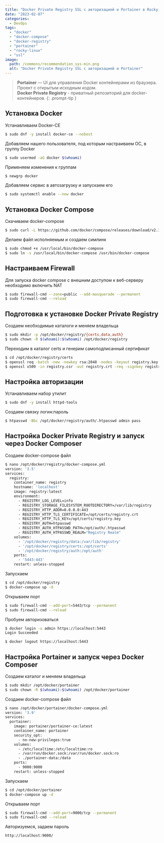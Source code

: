```yaml
---
title: "Docker Private Registry SSL с авторизацией и Portainer в Rocky Linux"
date: "2023-02-07"
categories: 
  - DevOps
tags: 
  - "docker"
  - "docker-compose"
  - "docker-registry"
  - "portainer"
  - "rocky-linux"
  - "ssl"
image:
  path: /commons/recommendation_sys-min.png
  alt: "Docker Private Registry SSL с авторизацией и Portainer"
---
```


> **Portainer** — UI для управления Docker контейнерами из браузера. Проект с открытым исходным кодом.  
> **Docker Private Registry** - приватный репозиторий для docker-контейнеров.
{: .prompt-tip }

## Установка Docker

Устанавливаем Docker-CE

```sh
$ sudo dnf -y install docker-ce --nobest
```

Добавляем нашего пользователя, под которым настраиваем ОС, в группу Docker

```sh
$ sudo usermod -aG docker $(whoami)
```

Применяем изменения к группам

```sh
$ newgrp docker
```

Добавляем сервис в автозагрузку и запускаем его

```sh
$ sudo systemctl enable --now docker
```

## Установка Docker Compose

Скачиваем docker-compose

```sh
$ sudo curl -L https://github.com/docker/compose/releases/download/v2.15.1/docker-compose-linux-x86_64 -o /usr/local/bin/docker-compose
```

Делаем файл исполняемым и создаем симлинк

```sh
$ sudo chmod +x /usr/local/bin/docker-compose
$ sudo ln -s /usr/local/bin/docker-compose /usr/bin/docker-compose
```

## Настраиваем Firewall

Для запуска docker compose с внешним доступом к веб-серверу необходимо включить NAT

```sh
$ sudo firewall-cmd --zone=public --add-masquerade --permanent
$ sudo firewall-cmd --reload
```

## Подготовка к установке Docker Private Registry

Создаем необходимые каталоги и меняем владельца

```sh
$ sudo mkdir -p /opt/docker/registry/{certs,data,auth}
$ sudo chown -R $(whoami):$(whoami) /opt/docker/registry
```

Переходим в каталог certs и генерим самоподписанный сертификат

```sh
$ cd /opt/docker/registry/certs
$ openssl req -batch -new -newkey rsa:2048 -nodes -keyout registry.key -subj '/C=RU/ST=Moscow/L=Moscow/O=Company/OU=IT/CN=registry/emailAddress=admin@itdraft.ru' -out registry.csr
$ openssl x509 -in registry.csr -out registry.crt -req -signkey registry.key -days 365
```

## Настройка авторизации

Устанавливаем набор утилит

```sh
$ sudo dnf -y install httpd-tools
```

Создаем связку логин:пароль

```sh
$ htpasswd -Bbc /opt/docker/registry/auth/.htpasswd admin pass
```

## Настройка Docker Private Registry и запуск через Docker Composer

Создаем docker-compose файл

```sh
$ nano /opt/docker/registry/docker-compose.yml 
version: '3.5'
services:
  registry:
    container_name: registry
    hostname: 'localhost'
    image: registry:latest
    environment:
      - REGISTRY_LOG_LEVEL=info
      - REGISTRY_STORAGE_FILESYSTEM_ROOTDIRECTORY=/var/lib/registry
      - REGISTRY_HTTP_ADDR=0.0.0.0:443
      - REGISTRY_HTTP_TLS_CERTIFICATE=/opt/certs/registry.crt
      - REGISTRY_HTTP_TLS_KEY=/opt/certs/registry.key
      - REGISTRY_AUTH=htpasswd
      - REGISTRY_AUTH_HTPASSWD_PATH=/opt/auth/.htpasswd
      - REGISTRY_AUTH_HTPASSWD_REALM="Registry Realm"
    volumes:
      - '/opt/docker/registry/data:/var/lib/registry'
      - '/opt/docker/registry/certs:/opt/certs'
      - '/opt/docker/registry/auth:/opt/auth'
    ports:
      - '5443:443'
    restart: unless-stopped
```

Запускаем

```sh
$ cd /opt/docker/registry
$ docker-compose up -d
```

Открываем порт

```sh
$ sudo firewall-cmd --add-port=5443/tcp --permanent
$ sudo firewall-cmd --reload
```

Пробуем авторизоваться

```sh
$ docker login -u admin https://localhost:5443
Login Succeeded

$ docker logout https://localhost:5443
```

## Настройка Portainer и запуск через Docker Composer

Создаем каталог и меняем владельца

```sh
$ sudo mkdir /opt/docker/portainer
$ sudo chown -R $(whoami):$(whoami) /opt/docker/portainer
```

Создаем docker-compose файл

```sh
$ nano /opt/docker/portainer/docker-compose.yml
version: '3.9'
services:
  portainer:
    image: portainer/portainer-ce:latest
    container_name: portainer
    security_opt:
      - no-new-privileges:true
    volumes:
      - /etc/localtime:/etc/localtime:ro
      - /var/run/docker.sock:/var/run/docker.sock:ro
      - ./portainer-data:/data
    ports:
      - 9000:9000
    restart: unless-stopped
```

Запускаем

```sh
$ cd /opt/docker/portainer
$ docker-compose up -d
```

Открываем порт

```sh
$ sudo firewall-cmd --add-port=9000/tcp --permanent
$ sudo firewall-cmd --reload
```

Авторизуемся, задаем пароль

```
http://localhost:9000/
```
